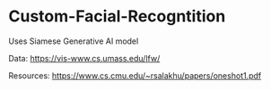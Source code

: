 # Custom-Facial-Recogntition
Uses Siamese Generative AI model

Data:
https://vis-www.cs.umass.edu/lfw/

Resources:
https://www.cs.cmu.edu/~rsalakhu/papers/oneshot1.pdf
